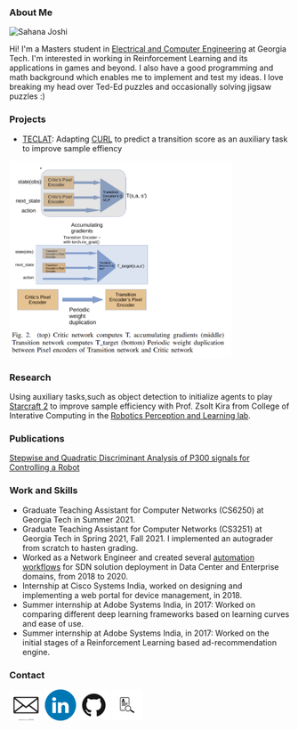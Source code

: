 ### About Me

![Sahana Joshi](sahana-joshi.jpg)

Hi! I'm a Masters student in [Electrical and Computer Engineering](https://www.ece.gatech.edu/) at Georgia Tech. I'm interested in working in Reinforcement Learning and its applications in games and beyond. I also have a good programming and math background which enables me to implement and test my ideas. I love breaking my head over Ted-Ed puzzles and occasionally solving jigsaw puzzles :)

### Projects
- [TECLAT](TECLAT.pdf): Adapting [CURL](https://github.com/MishaLaskin/curl) to predict a transition score as an auxiliary task to improve sample effiency
<img src="teclat_model.PNG" alt="teclat_model" length="400" width="400"/>

### Research
Using auxiliary tasks,such as object detection to initialize agents to play [Starcraft 2](https://github.com/deepmind/pysc2) to improve sample efficiency with Prof. Zsolt Kira from College of Interative Computing in the [Robotics Perception and Learning lab](https://www.cc.gatech.edu/~zk15/group/).

### Publications
[Stepwise and Quadratic Discriminant Analysis of P300 signals for Controlling a Robot](https://ieeexplore.ieee.org/document/8903946)

### Work and Skills
- Graduate Teaching Assistant for Computer Networks (CS6250) at Georgia Tech in Summer 2021.
- Graduate Teaching Assistant for Computer Networks (CS3251) at Georgia Tech in Spring 2021, Fall 2021. I implemented an autograder from scratch to hasten grading.
- Worked as a Network Engineer and created several [automation workflows](https://developer.cisco.com/codeexchange/github/repo/sahanajoshi/dnacataglance/) for SDN solution deployment in Data Center and Enterprise domains, from 2018 to 2020.
- Internship at Cisco Systems India, worked on designing and implementing a web portal for device management, in 2018.
- Summer internship at Adobe Systems India, in 2017: Worked on comparing different deep learning frameworks based on learning curves and ease of use. 
- Summer internship at Adobe Systems India, in 2017: Worked on the initial stages of a Reinforcement Learning based ad-recommendation engine.


### Contact
[![Email](email.png)](mailto:sjoshi330@gatech.edu)
[![LinkedIn](linkedin.png)](https://www.linkedin.com/in/sahana-joshi/)
[![Github](github.png)](https://github.com/sahanajoshi)
[![Resume](resume.png)](Resume_Sahana_Joshiv3.pdf)


